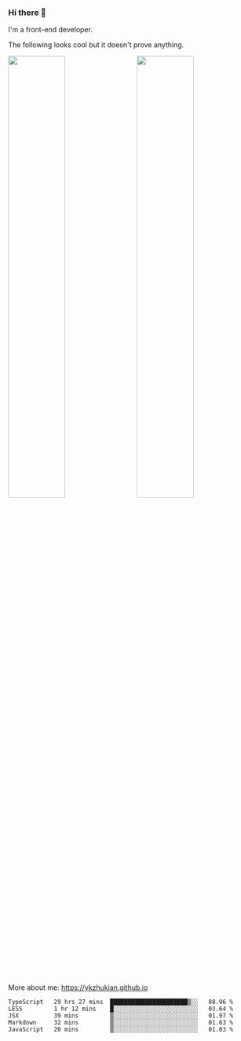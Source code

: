 ### Hi there 👋

I'm a front-end developer.

The following looks cool but it doesn't prove anything.

[<img align="right" width="48%" src="https://github-readme-stats.vercel.app/api?username=ykzhukian&show_icons=true&theme=dracula">](https://github.com/anuraghazra/github-readme-stats)

[<img width="48%" src="https://github-readme-stats.vercel.app/api/top-langs/?username=ykzhukian&layout=compact&theme=dracula">](https://github.com/anuraghazra/github-readme-stats)

More about me: 
https://ykzhukian.github.io

<!--START_SECTION:waka-->
```text
TypeScript   29 hrs 27 mins  ██████████████████████▒░░   88.96 % 
LESS         1 hr 12 mins    █░░░░░░░░░░░░░░░░░░░░░░░░   03.64 % 
JSX          39 mins         ▒░░░░░░░░░░░░░░░░░░░░░░░░   01.97 % 
Markdown     32 mins         ▒░░░░░░░░░░░░░░░░░░░░░░░░   01.63 % 
JavaScript   20 mins         ▒░░░░░░░░░░░░░░░░░░░░░░░░   01.03 % 
```
<!--END_SECTION:waka-->
